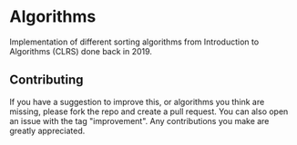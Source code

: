 # Algorithms

Implementation of different sorting algorithms from Introduction to Algorithms (CLRS) done back in 2019.

<!-- CONTRIBUTING -->
## Contributing
If you have a suggestion to improve this, or algorithms you think are missing, please fork the repo and create a pull request. You can also open an issue with the tag "improvement".
Any contributions you make are greatly appreciated.